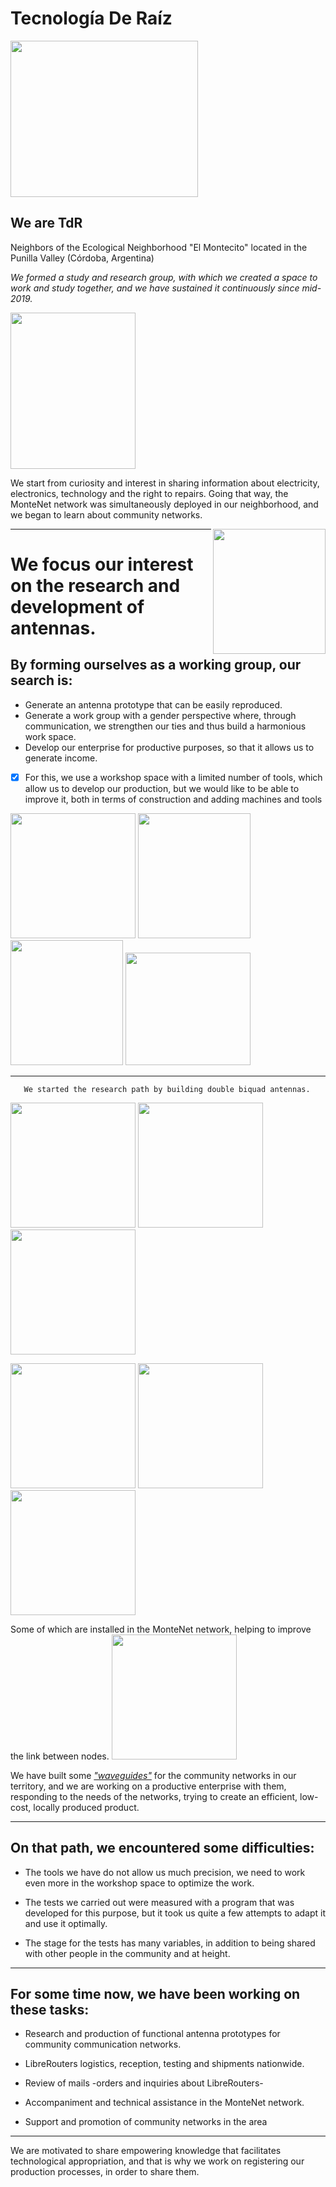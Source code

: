 
# Tecnología De Raíz

<img src="https://i.imgur.com/GyKBlpb.jpg" align=center width="300" height="250">

## We are TdR

Neighbors of the Ecological Neighborhood "El Montecito" located in the Punilla Valley (Córdoba, Argentina)

*We formed a study and research group, with which we created a space to work and study together, and we have sustained it continuously since mid-2019.* 
 
 <img src="https://i.imgur.com/lLrzTjU.jpg" width="200" height="250">





We start from curiosity and interest in sharing information about electricity, electronics, technology and the right to repairs. Going that way, the MonteNet network was simultaneously deployed in our neighborhood, and we began to learn about community networks.

<img src="https://i.imgur.com/kKUC4GT.jpg" align=right width="180" height="200">


---

# We focus our interest on the research and development of antennas.

## By forming ourselves as a working group, our search is:
* Generate an antenna prototype that can be easily reproduced.
* Generate a work group with a gender perspective where, through communication, we strengthen our ties and thus build a harmonious work space.
* Develop our enterprise for productive purposes, so that it allows us to generate income.



- [x] For this, we use a workshop space with a limited number of tools, which allow us to develop our production, but we would like to be able to improve it, both in terms of construction and adding machines and tools


<img src="https://i.imgur.com/ljebrYh.jpg" width=200 heingth=180> <img src="https://i.imgur.com/EsKhwjh.jpg" width="180" height="200"> <img src="https://i.imgur.com/iYsBOGX.jpg" width="180" height="200"> <img src="https://i.imgur.com/3yWspAI.jpg" width="200" height="180">

---
       We started the research path by building double biquad antennas.
<img src="https://i.imgur.com/vWV7acY.jpg" width=200 heingth=180> <img src="https://i.imgur.com/lvkdowg.jpg" width=200 heingth=180> <img src="https://i.imgur.com/NS17Tfq.jpg" width=200 heingth=180> 

<img src="https://i.imgur.com/xDR5DUN.jpg" width=200 heingth=180> <img src="https://i.imgur.com/pLAnDUg.jpg" width=200 heingth=180> <img src="https://i.imgur.com/13lidiH.jpg" width=200 heingth=180> 

Some of which are installed in the MonteNet network, helping to improve the link between nodes. 
<img src="https://i.imgur.com/ADAAuaG.jpg" width=200 heingth=180> 


We have built some [*"waveguides"*](https://tdr.libre.org.ar/paso-a-paso-sectorial/) for the community networks in our territory, and we are working on a productive enterprise with them, responding to the needs of the networks, trying to create an efficient, low-cost, locally produced product.








___

## On that path, we encountered some difficulties:

* The tools we have do not allow us much precision, we need to work even more in the workshop space to optimize the work.

 * The tests we carried out were measured with a program that was developed for this purpose, but it took us quite a few attempts to adapt it and use it optimally.
 
 * The stage for the tests has many variables, in addition to being shared with other people in the community and at height.






---

## For some time now, we have been working on these tasks:

* Research and production of functional antenna prototypes for community communication networks.

* LibreRouters logistics, reception, testing and shipments nationwide.

*  Review of mails -orders and inquiries about LibreRouters-

* Accompaniment and technical assistance in the MonteNet network.

* Support and promotion of community networks in the area



---
We are motivated to share empowering knowledge that facilitates technological appropriation, and that is why we work on registering our production processes, in order to share them.
